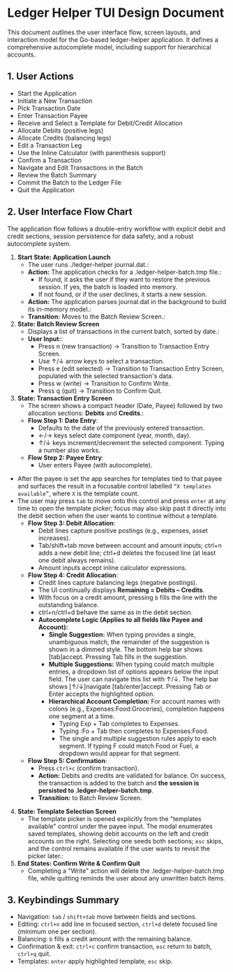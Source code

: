 # **Ledger Helper TUI Design Document**

This document outlines the user interface flow, screen layouts, and interaction model for the Go-based ledger-helper application. It defines a comprehensive autocomplete model, including support for hierarchical accounts.

## **1\. User Actions**

* Start the Application
* Initiate a New Transaction
* Pick Transaction Date
* Enter Transaction Payee
* Receive and Select a Template for Debit/Credit Allocation
* Allocate Debits (positive legs)
* Allocate Credits (balancing legs)
* Edit a Transaction Leg
* Use the Inline Calculator (with parenthesis support)
* Confirm a Transaction
* Navigate and Edit Transactions in the Batch
* Review the Batch Summary
* Commit the Batch to the Ledger File
* Quit the Application

## **2\. User Interface Flow Chart**

The application flow follows a double-entry workflow with explicit debit and credit sections, session persistence for data safety, and a robust autocomplete system.

1. **Start State: Application Launch**
   * The user runs ./ledger-helper journal.dat.:
   * **Action:** The application checks for a .ledger-helper-batch.tmp file.:
     * If found, it asks the user if they want to restore the previous session. If yes, the batch is loaded into memory.
     * If not found, or if the user declines, it starts a new session.
   * **Action:** The application parses journal.dat in the background to build its in-memory model.:
   * **Transition:** Moves to the Batch Review Screen.:
2. **State: Batch Review Screen**
   * Displays a list of transactions in the current batch, sorted by date.:
   * **User Input:**:
     * Press n (new transaction) \-\> Transition to Transaction Entry Screen.
     * Use ↑/↓ arrow keys to select a transaction.
     * Press e (edit selected) \-\> Transition to Transaction Entry Screen, populated with the selected transaction's data.
     * Press w (write) \-\> Transition to Confirm Write.
     * Press q (quit) \-\> Transition to Confirm Quit.
3. **State: Transaction Entry Screen**
   * The screen shows a compact header (Date, Payee) followed by two allocation sections: **Debits** and **Credits**.:
   * **Flow Step 1: Date Entry**:
     * Defaults to the date of the previously entered transaction.
     * ←/→ keys select date component (year, month, day).
     * ↑/↓ keys increment/decrement the selected component. Typing a number also works.
   * **Flow Step 2: Payee Entry**:
     * User enters Payee (with autocomplete).
* After the payee is set the app searches for templates tied to that payee and surfaces the result in a focusable control labelled `“X templates available”`, where `X` is the template count.
* The user may press `tab` to move onto this control and press `enter` at any time to open the template picker; focus may also skip past it directly into the debit section when the user wants to continue without a template.
   * **Flow Step 3: Debit Allocation**:
     * Debit lines capture positive postings (e.g., expenses, asset increases).
     * Tab/shift+tab move between account and amount inputs; ctrl+n adds a new debit line; ctrl+d deletes the focused line (at least one debit always remains).
     * Amount inputs accept inline calculator expressions.
   * **Flow Step 4: Credit Allocation**:
     * Credit lines capture balancing legs (negative postings).
     * The UI continually displays **Remaining = Debits – Credits**.
     * With focus on a credit amount, pressing `b` fills the line with the outstanding balance.
     * ctrl+n/ctrl+d behave the same as in the debit section.
     * **Autocomplete Logic (Applies to all fields like Payee and Account):**
       * **Single Suggestion:** When typing provides a single, unambiguous match, the remainder of the suggestion is shown in a dimmed style. The bottom help bar shows [tab]accept. Pressing Tab fills in the suggestion.
       * **Multiple Suggestions:** When typing could match multiple entries, a dropdown list of options appears below the input field. The user can navigate this list with ↑/↓. The help bar shows [↑/↓]navigate [tab/enter]accept. Pressing Tab or Enter accepts the highlighted option.
       * **Hierarchical Account Completion:** For account names with colons (e.g., Expenses:Food:Groceries), completion happens one segment at a time.
         * Typing Exp + Tab completes to Expenses.
         * Typing :Fo + Tab then completes to Expenses:Food.
         * The single and multiple suggestion rules apply to each segment. If typing F could match Food or Fuel, a dropdown would appear for that segment.
   * **Flow Step 5: Confirmation**:
     * Press `ctrl+c` (confirm transaction).
     * **Action:** Debits and credits are validated for balance. On success, the transaction is added to the batch and **the session is persisted to .ledger-helper-batch.tmp**.
     * **Transition:** to Batch Review Screen.
4. **State: Template Selection Screen**
   * The template picker is opened explicitly from the "templates available" control under the payee input. The modal enumerates saved templates, showing debit accounts on the left and credit accounts on the right. Selecting one seeds both sections; `esc` skips, and the control remains available if the user wants to revisit the picker later.:
5. **End States: Confirm Write & Confirm Quit**
   * Completing a "Write" action will delete the .ledger-helper-batch.tmp file, while quitting reminds the user about any unwritten batch items.

## **3\. Keybindings Summary**

* Navigation: `tab` / `shift+tab` move between fields and sections.
* Editing: `ctrl+n` add line in focused section, `ctrl+d` delete focused line (minimum one per section).
* Balancing: `b` fills a credit amount with the remaining balance.
* Confirmation & exit: `ctrl+c` confirm transaction, `esc` return to batch, `ctrl+q` quit.
* Templates: `enter` apply highlighted template, `esc` skip.
